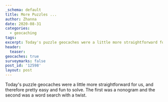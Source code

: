```yaml
---
_schema: default
title: More Puzzles ...
author: Zhanna
date: 2020-08-31
categories:
  - geocaching
tags:
excerpt: Today's puzzle geocaches were a little more straightforward for us, and therefore pretty easy and fun to solve.
header:
  teaser:
geocaches: true
surveymarks: false
post_id: '12598'
layout: post
---
```


Today's puzzle geocaches were a little more straightforward for us, and therefore pretty easy and fun to solve. The first was a nonogram and the second was a word search with a twist.